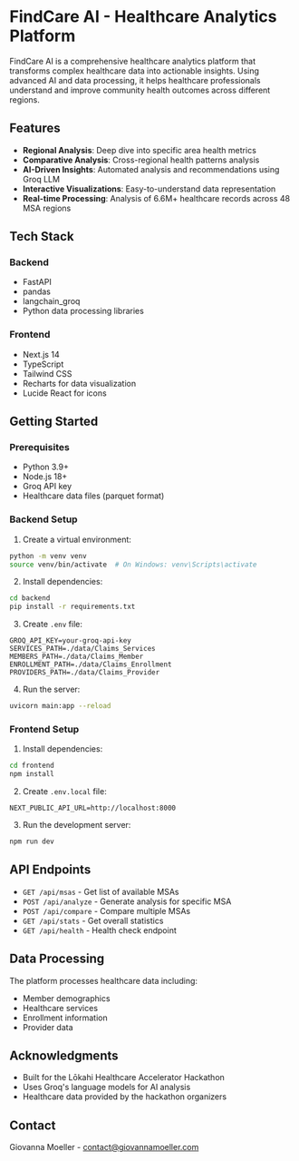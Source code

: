 # FindCare AI - Healthcare Analytics Platform

FindCare AI is a comprehensive healthcare analytics platform that transforms complex healthcare data into actionable insights. Using advanced AI and data processing, it helps healthcare professionals understand and improve community health outcomes across different regions.

## Features

- **Regional Analysis**: Deep dive into specific area health metrics
- **Comparative Analysis**: Cross-regional health patterns analysis
- **AI-Driven Insights**: Automated analysis and recommendations using Groq LLM
- **Interactive Visualizations**: Easy-to-understand data representation
- **Real-time Processing**: Analysis of 6.6M+ healthcare records across 48 MSA regions

## Tech Stack

### Backend
- FastAPI
- pandas
- langchain_groq
- Python data processing libraries

### Frontend
- Next.js 14
- TypeScript
- Tailwind CSS
- Recharts for data visualization
- Lucide React for icons

## Getting Started

### Prerequisites
- Python 3.9+
- Node.js 18+
- Groq API key
- Healthcare data files (parquet format)

### Backend Setup

1. Create a virtual environment:
```bash
python -m venv venv
source venv/bin/activate  # On Windows: venv\Scripts\activate
```

2. Install dependencies:
```bash
cd backend
pip install -r requirements.txt
```

3. Create `.env` file:
```env
GROQ_API_KEY=your-groq-api-key
SERVICES_PATH=./data/Claims_Services
MEMBERS_PATH=./data/Claims_Member
ENROLLMENT_PATH=./data/Claims_Enrollment
PROVIDERS_PATH=./data/Claims_Provider
```

4. Run the server:
```bash
uvicorn main:app --reload
```

### Frontend Setup

1. Install dependencies:
```bash
cd frontend
npm install
```

2. Create `.env.local` file:
```env
NEXT_PUBLIC_API_URL=http://localhost:8000
```

3. Run the development server:
```bash
npm run dev
```

## API Endpoints

- `GET /api/msas` - Get list of available MSAs
- `POST /api/analyze` - Generate analysis for specific MSA
- `POST /api/compare` - Compare multiple MSAs
- `GET /api/stats` - Get overall statistics
- `GET /api/health` - Health check endpoint

## Data Processing

The platform processes healthcare data including:
- Member demographics
- Healthcare services
- Enrollment information
- Provider data

## Acknowledgments

- Built for the Lōkahi Healthcare Accelerator Hackathon
- Uses Groq's language models for AI analysis
- Healthcare data provided by the hackathon organizers

## Contact

Giovanna Moeller - contact@giovannamoeller.com
